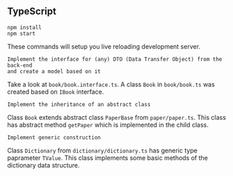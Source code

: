 ## TypeScript

```
npm install
npm start
```

These commands will setup you live reloading development server.

```
Implement the interface for (any) DTO (Data Transfer Object) from the back-end
and create a model based on it
```

Take a look at `book/book.interface.ts`. A class `Book` in `book/book.ts` was created based on `IBook` interface.

```
Implement the inheritance of an abstract class
```

Class `Book` extends abstract class `PaperBase` from `paper/paper.ts`. This class has abstract method `getPaper` which is implemented in the child class.

```
Implement generic construction
```

Class `Dictionary` from `dictionary/dictionary.ts` has generic type paprameter `TValue`. This class implements some basic methods of the dictionary data structure.
